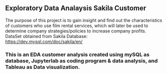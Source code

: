 ## Exploratory Data Analaysis Sakila Customer

The purpose of this project is to gain insight and find out the characteristics of customers who use film rental services, which will later be used to determine company strategies/policies to increase company profits. DataSet obtained from Sakila Database: https://dev.mysql.com/doc/sakila/en/

### This is an EDA customer analysis created using mySQL as database, Jupyterlab as coding program & data analysis, and Tableau as Data visualization.

